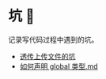 # 坑 🐛
记录写代码过程中遇到的坑。

* [透传上传文件的坑](https://github.com/haixiangyan/keng/blob/main/%E9%80%8F%E4%BC%A0%E4%B8%8A%E4%BC%A0%E6%96%87%E4%BB%B6%E7%9A%84%E5%9D%91.md)
* [如何声明 global 类型.md](https://github.com/haixiangyan/keng/blob/main/%E5%A6%82%E4%BD%95%E5%A3%B0%E6%98%8E%20global%20%E7%B1%BB%E5%9E%8B.md)
